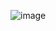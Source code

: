 <i class="devicon-devicon-plain"></i>
![image](https://user-images.githubusercontent.com/109362034/211898310-5dd1ad96-1564-42c2-a97b-b2e1246cbaba.png)
